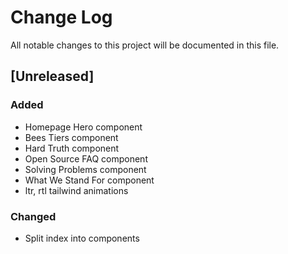 # Change Log
All notable changes to this project will be documented in this file.

## [Unreleased]
### Added
- Homepage Hero component
- Bees Tiers component
- Hard Truth component
- Open Source FAQ component
- Solving Problems component
- What We Stand For component
- ltr, rtl tailwind animations
### Changed
- Split index into components